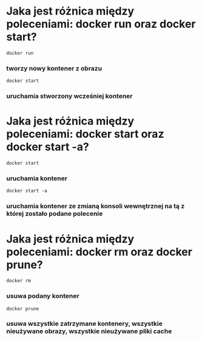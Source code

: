 # Jaka jest różnica między poleceniami: docker run oraz docker start?
``` 
docker run
``` 
### tworzy nowy kontener z obrazu
``` 
docker start 
```
### uruchamia stworzony wcześniej kontener

# Jaka jest różnica między poleceniami: docker start oraz docker start -a?
```
docker start 
```
### uruchamia kontener
``` 
docker start -a 
```
### uruchamia kontener ze zmianą konsoli wewnętrznej na tą z której zostało podane polecenie

# Jaka jest różnica między poleceniami: docker rm oraz docker prune?
```
docker rm
```
### usuwa podany kontener
```
docker prune
```
### usuwa wszystkie zatrzymane kontenery, wszystkie nieużywane obrazy, wszystkie nieużywane pliki cache
